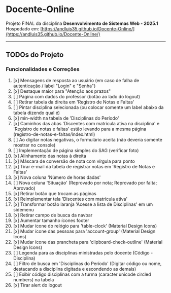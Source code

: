 # Docente-Online

Projeto FINAL da disciplina **Desenvolvimento de Sistemas Web - 2025.1**  
Hospedado em: [https://andluis35.github.io/Docente-Online/](https://andluis35.github.io/Docente-Online/)

---

## TODOs do Projeto

### Funcionalidades e Correções

1. [x] Mensagens de resposta ao usuário (em caso de falha de autenticação / label "Login" e "Senha")
2. [x] Destaque maior para "Atenção aos prazos"
3. [ ] Página com dados do professor (botão ao lado do logout)
4. [ ] Retirar tabela da direita em 'Registro de Notas e Faltas'
5. [ ] Pintar disciplina selecionada (ou colocar somente um label abaixo da tabela dizendo qual é)
6. [x] min-width na tabela de 'Disciplinas do Período'
7. [x] Caminhos das abas 'Discentes com matrícula ativa na disciplina' e 'Registro de notas e faltas' estão levando para a mesma página (registro-de-notas-e-faltas/index.html)
8. [ ] Ao digitar notas negativas, o formulário aceita (não deveria somente mostrar no console)
9. [ ] Implementação de página simples do SAG (verificar foto)
10. [x] Alinhamento das notas à direita
11. [x] Máscara de conversão de nota com vírgula para ponto
12. [x] Tirar e-mail da tabela de registrar notas em 'Registro de Notas e Faltas'
13. [x] Nova coluna 'Número de horas dadas'
14. [ ] Nova coluna 'Situação' (Reprovado por nota; Reprovado por falta; Aprovado)
15. [x] Retirar botão que trocam as páginas
16. [x] Reimplementar tela 'Discentes com matrícula ativa'
17. [x] Transformar botão laranja 'Acesse a lista de Disciplinas' em um sidemenu
18. [x] Retirar campo de busca da navbar
19. [x] Aumentar tamanho ícones footer
20. [x] Mudar ícone do relógio para 'table-clock' (Material Design Icons)
21. [x] Mudar ícone das pessoas para 'account-group' (Material Design Icons)
22. [x] Mudar ícone das prancheta para 'clipboard-check-outline' (Material Design Icons)
23. [ ] Legenda para as disciplinas ministradas pelo docente (Código - Disciplina)
24. [ ] Filtro de busca em 'Disciplinas do Período' (Digitar código ou nome, destacando a disciplina digitada e escondendo as demais)
25. [ ] Exibir código disciplinas com a turma (caracter unicode circled numbers) na tabela
26. [x] Tirar alert do logout
